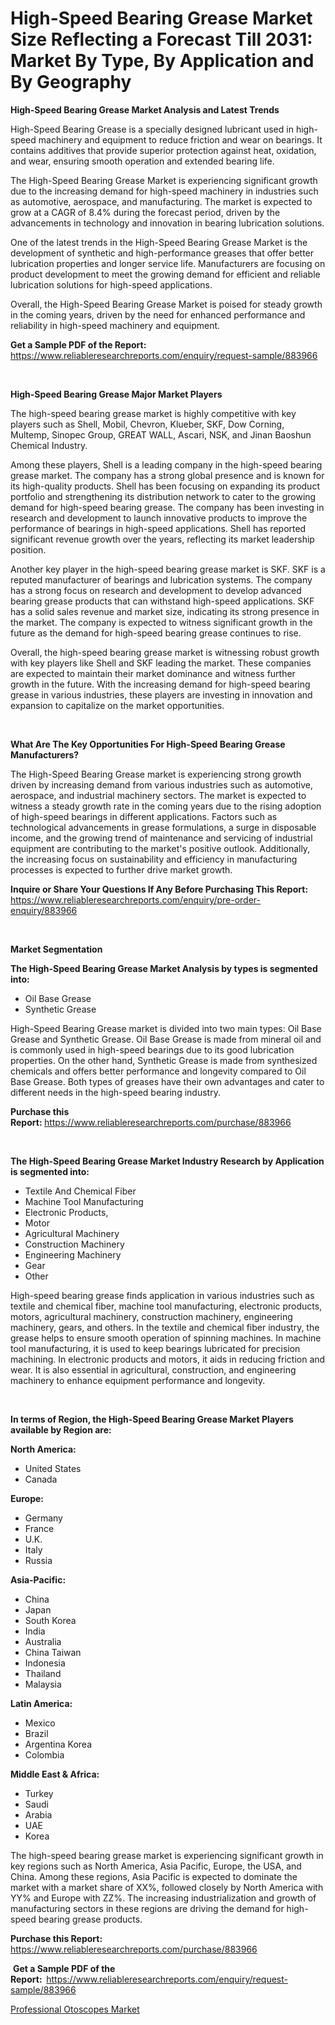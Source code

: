 <p><h1>High-Speed Bearing Grease Market Size Reflecting a Forecast Till 2031: Market By Type, By Application and By Geography</h1></p><p><strong>High-Speed Bearing Grease Market Analysis and Latest Trends</strong></p>
<p><p>High-Speed Bearing Grease is a specially designed lubricant used in high-speed machinery and equipment to reduce friction and wear on bearings. It contains additives that provide superior protection against heat, oxidation, and wear, ensuring smooth operation and extended bearing life.</p><p>The High-Speed Bearing Grease Market is experiencing significant growth due to the increasing demand for high-speed machinery in industries such as automotive, aerospace, and manufacturing. The market is expected to grow at a CAGR of 8.4% during the forecast period, driven by the advancements in technology and innovation in bearing lubrication solutions.</p><p>One of the latest trends in the High-Speed Bearing Grease Market is the development of synthetic and high-performance greases that offer better lubrication properties and longer service life. Manufacturers are focusing on product development to meet the growing demand for efficient and reliable lubrication solutions for high-speed applications.</p><p>Overall, the High-Speed Bearing Grease Market is poised for steady growth in the coming years, driven by the need for enhanced performance and reliability in high-speed machinery and equipment.</p></p>
<p><strong>Get a Sample PDF of the Report:&nbsp;</strong> <a href="https://www.reliableresearchreports.com/enquiry/request-sample/883966">https://www.reliableresearchreports.com/enquiry/request-sample/883966</a></p>
<p>&nbsp;</p>
<p><strong>High-Speed Bearing Grease Major Market Players</strong></p>
<p><p>The high-speed bearing grease market is highly competitive with key players such as Shell, Mobil, Chevron, Klueber, SKF, Dow Corning, Multemp, Sinopec Group, GREAT WALL, Ascari, NSK, and Jinan Baoshun Chemical Industry. </p><p>Among these players, Shell is a leading company in the high-speed bearing grease market. The company has a strong global presence and is known for its high-quality products. Shell has been focusing on expanding its product portfolio and strengthening its distribution network to cater to the growing demand for high-speed bearing grease. The company has been investing in research and development to launch innovative products to improve the performance of bearings in high-speed applications. Shell has reported significant revenue growth over the years, reflecting its market leadership position.</p><p>Another key player in the high-speed bearing grease market is SKF. SKF is a reputed manufacturer of bearings and lubrication systems. The company has a strong focus on research and development to develop advanced bearing grease products that can withstand high-speed applications. SKF has a solid sales revenue and market size, indicating its strong presence in the market. The company is expected to witness significant growth in the future as the demand for high-speed bearing grease continues to rise.</p><p>Overall, the high-speed bearing grease market is witnessing robust growth with key players like Shell and SKF leading the market. These companies are expected to maintain their market dominance and witness further growth in the future. With the increasing demand for high-speed bearing grease in various industries, these players are investing in innovation and expansion to capitalize on the market opportunities.</p></p>
<p>&nbsp;</p>
<p><strong>What Are The Key Opportunities For High-Speed Bearing Grease Manufacturers?</strong></p>
<p><p>The High-Speed Bearing Grease market is experiencing strong growth driven by increasing demand from various industries such as automotive, aerospace, and industrial machinery sectors. The market is expected to witness a steady growth rate in the coming years due to the rising adoption of high-speed bearings in different applications. Factors such as technological advancements in grease formulations, a surge in disposable income, and the growing trend of maintenance and servicing of industrial equipment are contributing to the market's positive outlook. Additionally, the increasing focus on sustainability and efficiency in manufacturing processes is expected to further drive market growth.</p></p>
<p><strong>Inquire or Share Your Questions If Any Before Purchasing This Report:</strong> <a href="https://www.reliableresearchreports.com/enquiry/pre-order-enquiry/883966">https://www.reliableresearchreports.com/enquiry/pre-order-enquiry/883966</a></p>
<p>&nbsp;</p>
<p><strong>Market Segmentation</strong></p>
<p><strong>The High-Speed Bearing Grease Market Analysis by types is segmented into:</strong></p>
<p><ul><li>Oil Base Grease</li><li>Synthetic Grease</li></ul></p>
<p><p>High-Speed Bearing Grease market is divided into two main types: Oil Base Grease and Synthetic Grease. Oil Base Grease is made from mineral oil and is commonly used in high-speed bearings due to its good lubrication properties. On the other hand, Synthetic Grease is made from synthesized chemicals and offers better performance and longevity compared to Oil Base Grease. Both types of greases have their own advantages and cater to different needs in the high-speed bearing industry.</p></p>
<p><strong>Purchase this Report:&nbsp;</strong><a href="https://www.reliableresearchreports.com/purchase/883966">https://www.reliableresearchreports.com/purchase/883966</a></p>
<p>&nbsp;</p>
<p><strong>The High-Speed Bearing Grease Market Industry Research by Application is segmented into:</strong></p>
<p><ul><li>Textile And Chemical Fiber</li><li>Machine Tool Manufacturing</li><li>Electronic Products,</li><li>Motor</li><li>Agricultural Machinery</li><li>Construction Machinery</li><li>Engineering Machinery</li><li>Gear</li><li>Other</li></ul></p>
<p><p>High-speed bearing grease finds application in various industries such as textile and chemical fiber, machine tool manufacturing, electronic products, motors, agricultural machinery, construction machinery, engineering machinery, gears, and others. In the textile and chemical fiber industry, the grease helps to ensure smooth operation of spinning machines. In machine tool manufacturing, it is used to keep bearings lubricated for precision machining. In electronic products and motors, it aids in reducing friction and wear. It is also essential in agricultural, construction, and engineering machinery to enhance equipment performance and longevity.</p></p>
<p>&nbsp;</p>
<p><strong>In terms of Region, the High-Speed Bearing Grease Market Players available by Region are:</strong></p>
<p>
    <p> <strong> North America: </strong>
        <ul>
            <li>United States</li>
            <li>Canada</li>
        </ul>
        </p> 
    <p> <strong> Europe: </strong>
        <ul>
            <li>Germany</li>
            <li>France</li>
            <li>U.K.</li>
            <li>Italy</li>
            <li>Russia</li>
        </ul>
        </p> 
    <p> <strong> Asia-Pacific: </strong>
        <ul>
            <li>China</li>
            <li>Japan</li>
            <li>South Korea</li>
            <li>India</li>
            <li>Australia</li>
            <li>China Taiwan</li>
            <li>Indonesia</li>
            <li>Thailand</li>
            <li>Malaysia</li>
        </ul>
        </p> 
    <p> <strong> Latin America: </strong>
        <ul>
            <li>Mexico</li>
            <li>Brazil</li>
            <li>Argentina Korea</li>
            <li>Colombia</li>
        </ul>
        </p> 
    <p> <strong> Middle East & Africa: </strong>
        <ul>
            <li>Turkey</li>
            <li>Saudi</li>
            <li>Arabia</li>
            <li>UAE</li>
            <li>Korea</li>
        </ul>
    </p>
    </p>
<p><p>The high-speed bearing grease market is experiencing significant growth in key regions such as North America, Asia Pacific, Europe, the USA, and China. Among these regions, Asia Pacific is expected to dominate the market with a market share of XX%, followed closely by North America with YY% and Europe with ZZ%. The increasing industrialization and growth of manufacturing sectors in these regions are driving the demand for high-speed bearing grease products.</p></p>
<p><strong>Purchase this Report: </strong><a href="https://www.reliableresearchreports.com/purchase/883966">https://www.reliableresearchreports.com/purchase/883966</a></p>
<p>&nbsp;<strong>Get a Sample PDF of the Report:&nbsp;&nbsp;</strong><a href="https://www.reliableresearchreports.com/enquiry/request-sample/883966">https://www.reliableresearchreports.com/enquiry/request-sample/883966</a></p>
<p><strong></strong></p>
<p><p><a href="https://carnation-joke-41f.notion.site/Professional-Otoscopes-Market-Growth-Market-Trends-COVID-19-Impact-and-Forecasts-for-period-from--7877eef5bb0444d28423f994cb9ff079">Professional Otoscopes Market</a></p></p>